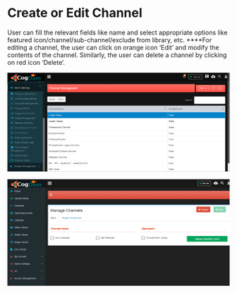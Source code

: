 # Create or Edit  Channel

 User can fill the relevant fields like name and select appropriate options like featured icon/channel/sub-channel/exclude from library, etc. ****For editing a channel, the user can click on orange icon ‘Edit’ and modify the contents of the channel. Similarly, the user can delete a channel by clicking on red icon ‘Delete’.

![](../../../.gitbook/assets/edit_or_delete_ch.png)

![](../../../.gitbook/assets/image%20%2822%29.png)



